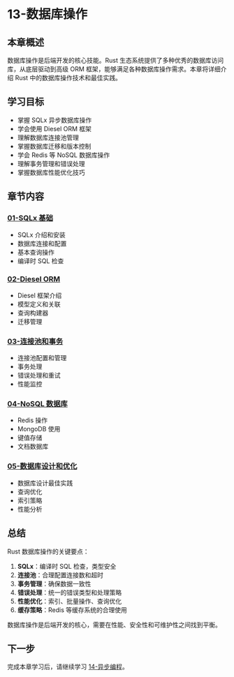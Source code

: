 # 13-数据库操作

## 本章概述

数据库操作是后端开发的核心技能。Rust 生态系统提供了多种优秀的数据库访问库，从底层驱动到高级 ORM 框架，能够满足各种数据库操作需求。本章将详细介绍 Rust 中的数据库操作技术和最佳实践。

## 学习目标

- 掌握 SQLx 异步数据库操作
- 学会使用 Diesel ORM 框架
- 理解数据库连接池管理
- 掌握数据库迁移和版本控制
- 学会 Redis 等 NoSQL 数据库操作
- 理解事务管理和错误处理
- 掌握数据库性能优化技巧

## 章节内容

### [01-SQLx 基础](01-sqlx-basics.md)
- SQLx 介绍和安装
- 数据库连接和配置
- 基本查询操作
- 编译时 SQL 检查

### [02-Diesel ORM](02-diesel-orm.md)
- Diesel 框架介绍
- 模型定义和关联
- 查询构建器
- 迁移管理

### [03-连接池和事务](03-connection-pools.md)
- 连接池配置和管理
- 事务处理
- 错误处理和重试
- 性能监控

### [04-NoSQL 数据库](04-nosql-databases.md)
- Redis 操作
- MongoDB 使用
- 键值存储
- 文档数据库

### [05-数据库设计和优化](05-database-optimization.md)
- 数据库设计最佳实践
- 查询优化
- 索引策略
- 性能分析

## 总结

Rust 数据库操作的关键要点：

1. **SQLx**：编译时 SQL 检查，类型安全
2. **连接池**：合理配置连接数和超时
3. **事务管理**：确保数据一致性
4. **错误处理**：统一的错误类型和处理策略
5. **性能优化**：索引、批量操作、查询优化
6. **缓存策略**：Redis 等缓存系统的合理使用

数据库操作是后端开发的核心，需要在性能、安全性和可维护性之间找到平衡。

## 下一步

完成本章学习后，请继续学习 [14-异步编程](../14-异步编程/README.md)。